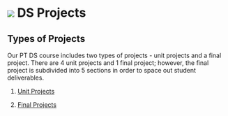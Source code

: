 # ![](https://ga-dash.s3.amazonaws.com/production/assets/logo-9f88ae6c9c3871690e33280fcf557f33.png) DS Projects

## Types of Projects
Our PT DS course includes two types of projects - unit projects and a final project. There are 4 unit projects and 1 final project; however, the final project is subdivided into 5 sections in order to space out student deliverables.

1. [Unit Projects](ds-curriculum/projects/unit-projects)

2. [Final Projects](/projects/final-projects)
